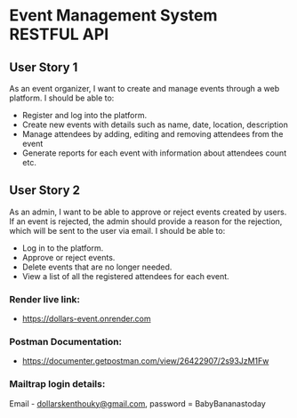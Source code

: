 # Event Management System RESTFUL API

## User Story 1
As an event organizer, I want to create and manage events through a web platform. I should be able to:
- Register and log into the platform.
- Create new events with details such as name, date, location, description 
- Manage attendees by adding, editing and removing attendees from the event
- Generate reports for each event with information about attendees count etc.

## User Story 2
As an admin, I want to be able to approve or reject events created  by users. If an event is rejected, the admin should provide a reason for the rejection, which will be sent to the user via email. I should be able to:
- Log in to the platform.
- Approve or reject events.
- Delete events that are no longer needed.
- View a list of all the registered attendees for each event.

### Render live link:
- https://dollars-event.onrender.com

### Postman Documentation:
- https://documenter.getpostman.com/view/26422907/2s93JzM1Fw

### Mailtrap login details:
Email - dollarskenthouky@gmail.com, password = BabyBananastoday
